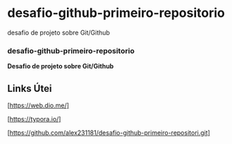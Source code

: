 # desafio-github-primeiro-repositorio
desafio de projeto sobre Git/Github


### desafio-github-primeiro-repositorio                                     
**Desafio de projeto sobre Git/Github**




## Links Útei

[https://web.dio.me/]

[https://typora.io/]

[https://github.com/alex231181/desafio-github-primeiro-repositori.git]
